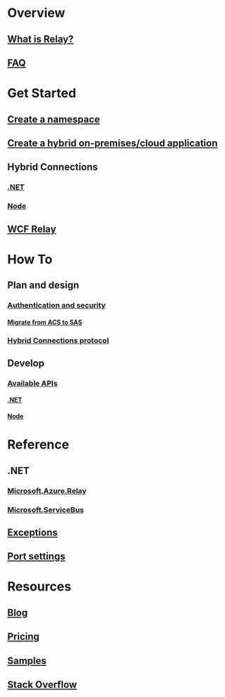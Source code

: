 # Overview
## [What is Relay?](relay-what-is-it.md)
## [FAQ](relay-faq.md)

# Get Started
## [Create a namespace](relay-create-namespace-portal.md)
## [Create a hybrid on-premises/cloud application](service-bus-dotnet-hybrid-app-using-service-bus-relay.md)
## Hybrid Connections
### [.NET](relay-hybrid-connections-dotnet-get-started.md)
### [Node](relay-hybrid-connections-node-get-started.md)
## [WCF Relay](relay-wcf-dotnet-get-started.md)

# How To
## Plan and design
### [Authentication and security](relay-authentication-and-authorization.md)
#### [Migrate from ACS to SAS](relay-migrate-acs-sas.md)
### [Hybrid Connections protocol](relay-hybrid-connections-protocol.md)
## Develop
### [Available APIs](relay-api-overview.md)
#### [.NET](relay-hybrid-connections-dotnet-api-overview.md)
#### [Node](relay-hybrid-connections-node-ws-api-overview.md)

# Reference
## .NET
### [Microsoft.Azure.Relay](https://doc.microsoft.com/dotnet/api/microsoft.azure.relay)
### [Microsoft.ServiceBus](https://doc.microsoft.com/dotnet/api/Microsoft.ServiceBus)
## [Exceptions](relay-exceptions.md)
## [Port settings](relay-port-settings.md)

# Resources


## [Blog](https://blogs.msdn.microsoft.com/servicebus/)
## [Pricing](https://www.azure.cn/pricing/details/messaging/)
## [Samples](https://github.com/azure/azure-relay/tree/master/samples)
## [Stack Overflow](http://stackoverflow.com/questions/tagged/azure-servicebusrelay)
